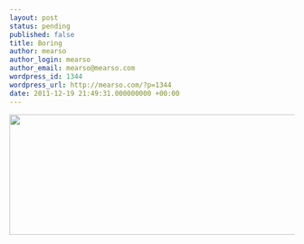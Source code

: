 ```yaml
---
layout: post
status: pending
published: false
title: Boring
author: mearso
author_login: mearso
author_email: mearso@mearso.com
wordpress_id: 1344
wordpress_url: http://mearso.com/?p=1344
date: 2011-12-19 21:49:31.000000000 +00:00
---
```

<a href="http://mearso.com/wp-content/uploads/2011/12/boring.png"><img src="http://mearso.com/wp-content/uploads/2011/12/boring.png" alt="" title="boring" width="600" height="213" class="alignnone size-full wp-image-1345" /></a>

